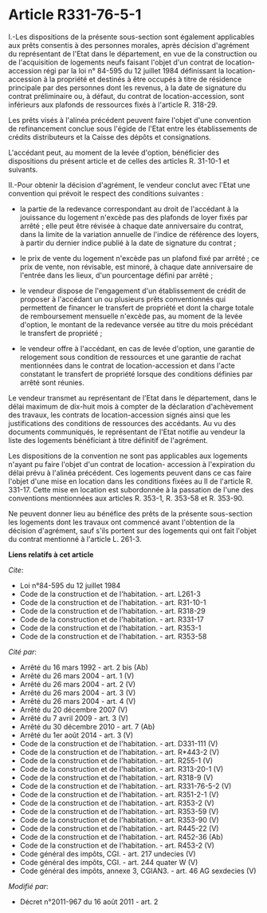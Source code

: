 # Article R331-76-5-1

I.-Les dispositions de la présente sous-section sont également applicables aux prêts consentis à des personnes morales, après
décision d'agrément du représentant de l'Etat dans le département, en vue de la construction ou de l'acquisition de logements
neufs faisant l'objet d'un contrat de location-accession régi par la loi n° 84-595 du 12 juillet 1984 définissant la
location-accession à la propriété et destinés à être occupés à titre de résidence principale par des personnes dont les
revenus, à la date de signature du contrat préliminaire ou, à défaut, du contrat de location-accession, sont inférieurs aux
plafonds de ressources fixés à l'article R. 318-29. 

Les prêts visés à l'alinéa précédent peuvent faire l'objet d'une convention de refinancement conclue sous l'égide de l'Etat
entre les établissements de crédits distributeurs et la Caisse des dépôts et consignations. 

L'accédant peut, au moment de la levée d'option, bénéficier des dispositions du présent article et de celles des articles R.
31-10-1 et suivants. 

II.-Pour obtenir la décision d'agrément, le vendeur conclut avec l'Etat une convention qui prévoit le respect des conditions
suivantes :

- la partie de la redevance correspondant au droit de l'accédant à la jouissance du logement n'excède pas des plafonds de
loyer fixés par arrêté ; elle peut être révisée à chaque date anniversaire du contrat, dans la limite de la variation
annuelle de l'indice de référence des loyers, à partir du dernier indice publié à la date de signature du contrat ;

- le prix de vente du logement n'excède pas un plafond fixé par arrêté ; ce prix de vente, non révisable, est minoré, à
chaque date anniversaire de l'entrée dans les lieux, d'un pourcentage défini par arrêté ;

- le vendeur dispose de l'engagement d'un établissement de crédit de proposer à l'accédant un ou plusieurs prêts
conventionnés qui permettent de financer le transfert de propriété et dont la charge totale de remboursement mensuelle
n'excède pas, au moment de la levée d'option, le montant de la redevance versée au titre du mois précédant le transfert de
propriété ;

- le vendeur offre à l'accédant, en cas de levée d'option, une garantie de relogement sous condition de ressources et une
garantie de rachat mentionnées dans le contrat de location-accession et dans l'acte constatant le transfert de propriété
lorsque des conditions définies par arrêté sont réunies. 

Le vendeur transmet au représentant de l'Etat dans le département, dans le délai maximum de dix-huit mois à compter de la
déclaration d'achèvement des travaux, les contrats de location-accession signés ainsi que les justifications des conditions
de ressources des accédants. Au vu des documents communiqués, le représentant de l'Etat notifie au vendeur la liste des
logements bénéficiant à titre définitif de l'agrément. 

Les dispositions de la convention ne sont pas applicables aux logements n'ayant pu faire l'objet d'un contrat de location-
accession à l'expiration du délai prévu à l'alinéa précédent. Ces logements peuvent dans ce cas faire l'objet d'une mise en
location dans les conditions fixées au II de l'article R. 331-17. Cette mise en location est subordonnée à la passation de
l'une des conventions mentionnées aux articles R. 353-1, R. 353-58 et R. 353-90. 

Ne peuvent donner lieu au bénéfice des prêts de la présente sous-section les logements dont les travaux ont commencé avant
l'obtention de la décision d'agrément, sauf s'ils portent sur des logements qui ont fait l'objet du contrat mentionné à
l'article L. 261-3.

**Liens relatifs à cet article**

_Cite_:

  - Loi n°84-595 du 12 juillet 1984
  - Code de la construction et de l'habitation. - art. L261-3
  - Code de la construction et de l'habitation. - art. R31-10-1
  - Code de la construction et de l'habitation. - art. R318-29
  - Code de la construction et de l'habitation. - art. R331-17
  - Code de la construction et de l'habitation. - art. R353-1
  - Code de la construction et de l'habitation. - art. R353-58

_Cité par_:

  - Arrêté du 16 mars 1992 - art. 2 bis (Ab)
  - Arrêté du 26 mars 2004 - art. 1 (V)
  - Arrêté du 26 mars 2004 - art. 2 (V)
  - Arrêté du 26 mars 2004 - art. 3 (V)
  - Arrêté du 26 mars 2004 - art. 4 (V)
  - Arrêté du 20 décembre 2007 (V)
  - Arrêté du 7 avril 2009 - art. 3 (V)
  - Arrêté du 30 décembre 2010 - art. 7 (Ab)
  - Arrêté du 1er août 2014 - art. 3 (V)
  - Code de la construction et de l'habitation. - art. D331-111 (V)
  - Code de la construction et de l'habitation. - art. R*443-2 (V)
  - Code de la construction et de l'habitation. - art. R255-1 (V)
  - Code de la construction et de l'habitation. - art. R313-20-1 (V)
  - Code de la construction et de l'habitation. - art. R318-9 (V)
  - Code de la construction et de l'habitation. - art. R331-76-5-2 (V)
  - Code de la construction et de l'habitation. - art. R351-2-1 (V)
  - Code de la construction et de l'habitation. - art. R353-2 (V)
  - Code de la construction et de l'habitation. - art. R353-59 (V)
  - Code de la construction et de l'habitation. - art. R353-90 (V)
  - Code de la construction et de l'habitation. - art. R445-22 (V)
  - Code de la construction et de l'habitation. - art. R452-36 (Ab)
  - Code de la construction et de l'habitation. - art. R453-2 (V)
  - Code général des impôts, CGI. - art. 217 undecies (V)
  - Code général des impôts, CGI. - art. 244 quater W (V)
  - Code général des impôts, annexe 3, CGIAN3. - art. 46 AG sexdecies (V)

_Modifié par_:

  - Décret n°2011-967 du 16 août 2011 - art. 2
